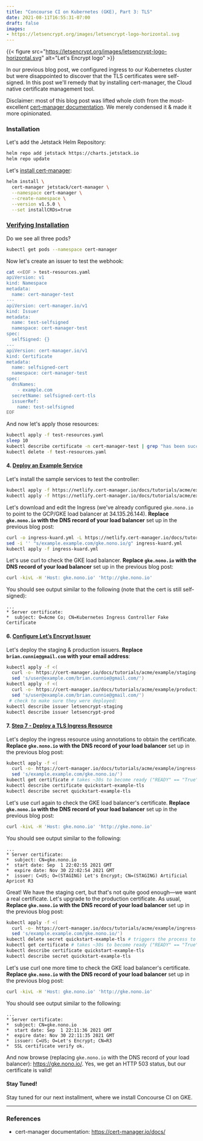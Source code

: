 ```yaml
---
title: "Concourse CI on Kubernetes (GKE), Part 3: TLS"
date: 2021-08-11T16:55:31-07:00
draft: false
images:
- https://letsencrypt.org/images/letsencrypt-logo-horizontal.svg
---
```


{{< figure src="https://letsencrypt.org/images/letsencrypt-logo-horizontal.svg" alt="Let's Encrypt logo" >}}

In our previous blog post, we configured ingress to our Kubernetes cluster but
were disappointed to discover that the TLS certificates were self-signed. In
this post we'll remedy that by installing cert-manager, the Cloud native
certificate management tool.

Disclaimer: most of this blog post was lifted whole cloth from the
most-excellent [cert-manager documentation](https://cert-manager.io/docs/).
We merely condensed it & made it more opinionated.

### Installation

Let's add the Jetstack Helm Repository:

```bash
helm repo add jetstack https://charts.jetstack.io
helm repo update
```

Let's [install cert-manager](https://cert-manager.io/docs/installation/helm/#4-install-cert-manager):

```bash
helm install \
  cert-manager jetstack/cert-manager \
  --namespace cert-manager \
  --create-namespace \
  --version v1.5.0 \
  --set installCRDs=true
```

### [Verifying Installation](https://cert-manager.io/docs/installation/verify/#manual-verification)

Do we see all three pods?

```bash
kubectl get pods --namespace cert-manager
```

Now let's create an issuer to test the webhook:
```bash
cat <<EOF > test-resources.yaml
apiVersion: v1
kind: Namespace
metadata:
  name: cert-manager-test
---
apiVersion: cert-manager.io/v1
kind: Issuer
metadata:
  name: test-selfsigned
  namespace: cert-manager-test
spec:
  selfSigned: {}
---
apiVersion: cert-manager.io/v1
kind: Certificate
metadata:
  name: selfsigned-cert
  namespace: cert-manager-test
spec:
  dnsNames:
    - example.com
  secretName: selfsigned-cert-tls
  issuerRef:
    name: test-selfsigned
EOF
```

And now let's apply those resources:

```bash
kubectl apply -f test-resources.yaml
sleep 10
kubectl describe certificate -n cert-manager-test | grep "has been successfully"
kubectl delete -f test-resources.yaml
```

#### 4. [Deploy an Example Service](https://cert-manager.io/docs/tutorials/acme/ingress/#step-4-deploy-an-example-service)

Let's install the sample services to test the controller:
```bash
kubectl apply -f https://netlify.cert-manager.io/docs/tutorials/acme/example/deployment.yaml
kubectl apply -f https://netlify.cert-manager.io/docs/tutorials/acme/example/service.yaml
```

Let's download and edit the Ingress (we've already configured `gke.nono.io` to
point to the GCP/GKE load balancer at 34.135.26.144). **Replace `gke.nono.io`
with the DNS record of your load balancer** set up in the previous blog post:

```bash
curl -o ingress-kuard.yml -L https://netlify.cert-manager.io/docs/tutorials/acme/example/ingress.yaml
sed -i '' "s/example.example.com/gke.nono.io/g" ingress-kuard.yml
kubectl apply -f ingress-kuard.yml
```

Let's use curl to check the
GKE load balancer. **Replace `gke.nono.io` with the DNS record
of your load balancer** set up in the previous blog post:

```bash
curl -kivL -H 'Host: gke.nono.io' 'http://gke.nono.io'
```

You should see output similar to the following (note that the cert is still
self-signed):

```
...
* Server certificate:
*  subject: O=Acme Co; CN=Kubernetes Ingress Controller Fake Certificate
```

#### 6. [Configure Let’s Encrypt Issuer](https://cert-manager.io/docs/tutorials/acme/ingress/#step-6-configure-let-s-encrypt-issuer)

Let's deploy the staging & production issuers.  **Replace
`brian.cunnie@gmail.com` with your email address**:

```bash
kubectl apply -f <(
  curl -o- https://cert-manager.io/docs/tutorials/acme/example/staging-issuer.yaml |
  sed 's/user@example.com/brian.cunnie@gmail.com/')
kubectl apply -f <(
  curl -o- https://cert-manager.io/docs/tutorials/acme/example/production-issuer.yaml |
  sed 's/user@example.com/brian.cunnie@gmail.com/')
 # check to make sure they were deployed:
kubectl describe issuer letsencrypt-staging
kubectl describe issuer letsencrypt-prod
```

#### 7. [Step 7 - Deploy a TLS Ingress Resource](https://cert-manager.io/docs/tutorials/acme/ingress/#step-7-deploy-a-tls-ingress-resource)

Let's deploy the ingress resource using annotations to obtain the certificate.
**Replace `gke.nono.io` with the DNS record of your load balancer** set up in
the previous blog post:

```bash
kubectl apply -f <(
  curl -o- https://cert-manager.io/docs/tutorials/acme/example/ingress-tls.yaml |
  sed 's/example.example.com/gke.nono.io/')
kubectl get certificate # takes ~30s to become ready ("READY" == "True")
kubectl describe certificate quickstart-example-tls
kubectl describe secret quickstart-example-tls
```

Let's use curl again to check the GKE load balancer's certificate. **Replace
`gke.nono.io` with the DNS record of your load balancer** set up in the previous
blog post:

```bash
curl -kivL -H 'Host: gke.nono.io' 'http://gke.nono.io'
```

You should see output similar to the following:

```
...
* Server certificate:
*  subject: CN=gke.nono.io
*  start date: Sep  1 22:02:55 2021 GMT
*  expire date: Nov 30 22:02:54 2021 GMT
*  issuer: C=US; O=(STAGING) Let's Encrypt; CN=(STAGING) Artificial Apricot R3
```

Great! We have the staging cert, but that's not quite good enough—we want a real
certificate. Let's upgrade to the production certificate. As usual, **Replace
`gke.nono.io` with the DNS record of your load balancer** set up in the previous
blog post:

```bash
kubectl apply -f <(
  curl -o- https://cert-manager.io/docs/tutorials/acme/example/ingress-tls-final.yaml |
  sed 's/example.example.com/gke.nono.io/')
kubectl delete secret quickstart-example-tls # triggers the process to get a new certificate
kubectl get certificate # takes ~30s to become ready ("READY" == "True")
kubectl describe certificate quickstart-example-tls
kubectl describe secret quickstart-example-tls
```

Let's use curl one more time to check the GKE load balancer's certificate.
**Replace `gke.nono.io` with the DNS record of your load balancer** set up in
the previous blog post:

```bash
curl -kivL -H 'Host: gke.nono.io' 'http://gke.nono.io'
```

You should see output similar to the following:

```
...
* Server certificate:
*  subject: CN=gke.nono.io
*  start date: Sep  1 22:11:36 2021 GMT
*  expire date: Nov 30 22:11:35 2021 GMT
*  issuer: C=US; O=Let's Encrypt; CN=R3
*  SSL certificate verify ok.
```

And now browse (replacing `gke.nono.io` with the DNS record of your load
balancer): <https://gke.nono.io/>. Yes, we get an HTTP 503 status, but our
certificate is valid!

#### Stay Tuned!

Stay tuned for our next installment, where we install Concourse CI on GKE.

---

### References

- cert-manager documentation: <https://cert-manager.io/docs/>
